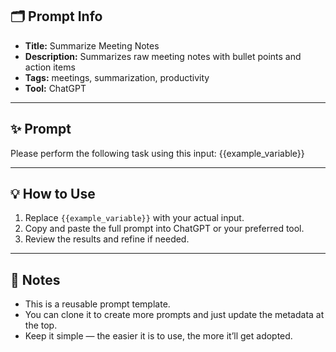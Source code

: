 ## 🗂 Prompt Info

- **Title:** Summarize Meeting Notes
- **Description:** Summarizes raw meeting notes with bullet points and action items
- **Tags:** meetings, summarization, productivity
- **Tool:** ChatGPT

---

## ✨ Prompt

Please perform the following task using this input:
{{example_variable}}

---

## 💡 How to Use

1. Replace `{{example_variable}}` with your actual input.
2. Copy and paste the full prompt into ChatGPT or your preferred tool.
3. Review the results and refine if needed.

---

## 📌 Notes

- This is a reusable prompt template.
- You can clone it to create more prompts and just update the metadata at the top.
- Keep it simple — the easier it is to use, the more it’ll get adopted.
